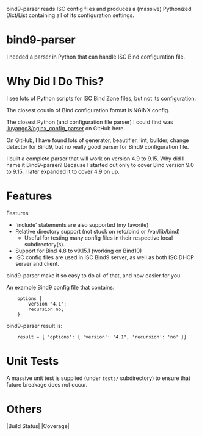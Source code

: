 bind9-parser reads ISC config files and produces a (massive) Pythonized
Dict/List containing all of its configuration settings.

# bind9-parser

I needed a parser in Python that can handle ISC Bind configuration file.

# Why Did I Do This?

I see lots of Python scripts for ISC Bind Zone files, but not its configuration.

The closest cousin of Bind configuration format is NGINX config.

The closest Python (and configuration file parser) I could find was
[liuyangc3/nginx_config_parser](https://github.com/liuyangc3/nginx_config_parser) on GitHub here.

On GitHub, I have found lots of generator, beautifier, lint, builder, change detector for Bind9, but no really good parser for Bind9 configuration file.

I built a complete parser that will work on version 4.9 to 9.15.  Why did I name
it Bind9-parser?  Because I started out only to cover Bind version 9.0 to 9.15.
I later expanded it to cover 4.9 on up.

# Features

Features:
* 'include' statements are also supported (my favorite)
* Relative directory support (not stuck on /etc/bind or /var/lib/bind)
  * Useful for testing many config files in their respective local subdirectory(s).
* Support for Bind 4.8 to v9.15.1 (working on Bind10)
* ISC config files are used in ISC Bind9 server, as well as both ISC DHCP server and client.

bind9-parser make it so easy to do all of that, and now easier for you.

An example Bind9 config file that contains:
```
    options {
        version "4.1";
        recursion no;
    }
```
bind9-parser result is:
```
    result = { 'options': { 'version': "4.1", 'recursion': 'no' }}
```

# Unit Tests
A massive unit test is supplied (under `tests/` subdirectory) to ensure that future breakage does not occur.

# Others

|Build Status| |Coverage|
